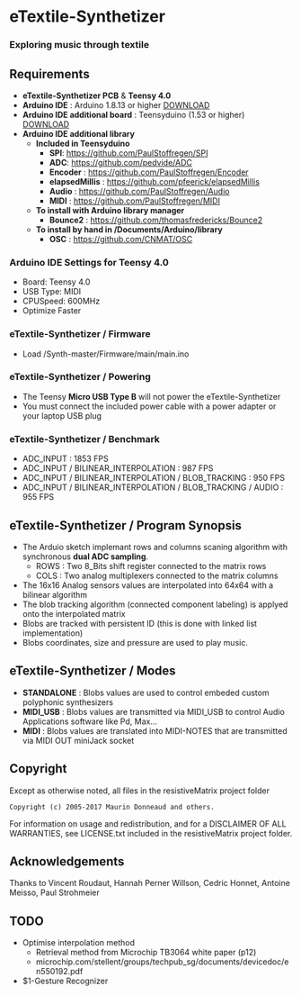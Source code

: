 # eTextile-Synthetizer
### Exploring music through textile

## Requirements
- **eTextile-Synthetizer PCB** & **Teensy 4.0**
- **Arduino IDE** : Arduino 1.8.13 or higher [DOWNLOAD](https://www.arduino.cc/en/Main/Software)
- **Arduino IDE additional board** : Teensyduino (1.53 or higher) [DOWNLOAD](https://www.pjrc.com/teensy/teensyduino.html)
- **Arduino IDE additional library**
  - **Included in Teensyduino**
    - **SPI**: https://github.com/PaulStoffregen/SPI
    - **ADC**: https://github.com/pedvide/ADC
    - **Encoder** : https://github.com/PaulStoffregen/Encoder 
    - **elapsedMillis** : https://github.com/pfeerick/elapsedMillis
    - **Audio** : https://github.com/PaulStoffregen/Audio
    - **MIDI** : https://github.com/PaulStoffregen/MIDI
  - **To install with Arduino library manager**
    - **Bounce2** : https://github.com/thomasfredericks/Bounce2
  - **To install by hand in /Documents/Arduino/library**
    - **OSC** : https://github.com/CNMAT/OSC

### Arduino IDE Settings for Teensy 4.0
- Board:        Teensy 4.0
- USB Type:     MIDI
- CPUSpeed:     600MHz
- Optimize      Faster

### eTextile-Synthetizer / Firmware
- Load /Synth-master/Firmware/main/main.ino
 
### eTextile-Synthetizer / Powering
- The Teensy **Micro USB Type B** will not power the eTextile-Synthetizer
- You must connect the included power cable with a power adapter or your laptop USB plug

### eTextile-Synthetizer / Benchmark
  - ADC_INPUT : 1853 FPS
  - ADC_INPUT / BILINEAR_INTERPOLATION : 987 FPS
  - ADC_INPUT / BILINEAR_INTERPOLATION / BLOB_TRACKING : 950 FPS
  - ADC_INPUT / BILINEAR_INTERPOLATION / BLOB_TRACKING / AUDIO : 955 FPS

## eTextile-Synthetizer / Program Synopsis
- The Arduio sketch implemant rows and columns scaning algorithm with synchronous **dual ADC sampling**.
  - ROWS : Two 8_Bits shift register connected to the matrix rows
  - COLS : Two analog multiplexers connected to the matrix columns 
- The 16x16 Analog sensors values are interpolated into 64x64 with a bilinear algorithm
- The blob tracking algorithm (connected component labeling) is applyed onto the interpolated matrix
- Blobs are tracked with persistent ID (this is done with linked list implementation)
- Blobs coordinates, size and pressure are used to play music.

## eTextile-Synthetizer / Modes
  - **STANDALONE** : Blobs values are used to control embeded custom polyphonic synthesizers
  - **MIDI_USB** : Blobs values are transmitted via MIDI_USB to control Audio Applications software like Pd, Max...
  - **MIDI** : Blobs values are translated into MIDI-NOTES that are transmitted via MIDI OUT miniJack socket

## Copyright
Except as otherwise noted, all files in the resistiveMatrix project folder

    Copyright (c) 2005-2017 Maurin Donneaud and others.

For information on usage and redistribution, and for a DISCLAIMER OF ALL
WARRANTIES, see LICENSE.txt included in the resistiveMatrix project folder.

## Acknowledgements
Thanks to Vincent Roudaut, Hannah Perner Willson, Cedric Honnet, Antoine Meisso, Paul Strohmeier

## TODO
- Optimise interpolation method
  - Retrieval method from Microchip TB3064 white paper (p12)
  - microchip.com/stellent/groups/techpub_sg/documents/devicedoc/en550192.pdf
- $1-Gesture Recognizer
